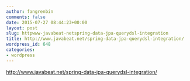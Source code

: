 ```yaml
---
author: fangrenbin
comments: false
date: 2015-07-27 08:44:23+00:00
layout: post
slug: httpwww-javabeat-netspring-data-jpa-querydsl-integration
title: http://www.javabeat.net/spring-data-jpa-querydsl-integration/
wordpress_id: 648
categories:
- wordpress
---
```


http://www.javabeat.net/spring-data-jpa-querydsl-integration/
